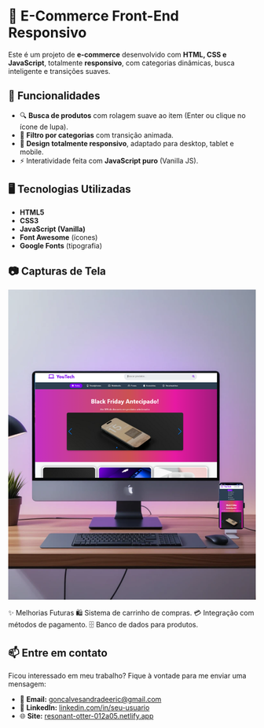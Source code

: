 # 🛒 E-Commerce Front-End Responsivo

Este é um projeto de **e-commerce** desenvolvido com **HTML, CSS e JavaScript**, totalmente **responsivo**, com categorias dinâmicas, busca inteligente e transições suaves.

## 🚀 Funcionalidades

- 🔍 **Busca de produtos** com rolagem suave ao item (Enter ou clique no ícone de lupa).
- 📂 **Filtro por categorias** com transição animada.
- 🎨 **Design totalmente responsivo**, adaptado para desktop, tablet e mobile.
- ⚡ Interatividade feita com **JavaScript puro** (Vanilla JS).

## 🖥️ Tecnologias Utilizadas

- **HTML5**
- **CSS3**
- **JavaScript (Vanilla)**
- **Font Awesome** (ícones)
- **Google Fonts** (tipografia)

## 📷 Capturas de Tela

  
![Tela Principal](https://github.com/ciregyn/ECOMMERCE/blob/main/img/Design%20sem%20nome.png?raw=true)


✨ Melhorias Futuras
🛍️ Sistema de carrinho de compras.
💳 Integração com métodos de pagamento.
🗄️ Banco de dados para produtos.

## 📫 Entre em contato

Ficou interessado em meu trabalho? Fique à vontade para me enviar uma mensagem:

- 📧 **Email:** goncalvesandradeeric@gmail.com  
- 💼 **LinkedIn:** [linkedin.com/in/seu-usuario](www.linkedin.com/in/eric-goncalves-andrade)
- 🌐 **Site:** [resonant-otter-012a05.netlify.app](https://ciregyn.github.io/ECOMMERCE/)




